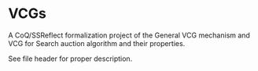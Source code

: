 # VCGs
A CoQ/SSReflect formalization project of the General VCG mechanism and VCG for Search auction algorithm and their properties.

See file header for proper description.
